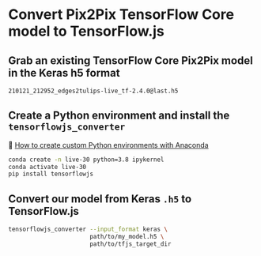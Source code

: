 # Convert Pix2Pix TensorFlow Core model to TensorFlow.js

## Grab an existing TensorFlow Core Pix2Pix model in the Keras h5 format

```bash
210121_212952_edges2tulips-live_tf-2.4.0@last.h5
```

## Create a Python environment and install the `tensorflowjs_converter`

🎥 [How to create custom Python environments with Anaconda](https://www.youtube.com/watch?v=saEm8FJ62kI)

```bash
conda create -n live-30 python=3.8 ipykernel
conda activate live-30
pip install tensorflowjs
```

## Convert our model from Keras `.h5` to TensorFlow.js

```bash
tensorflowjs_converter --input_format keras \
                       path/to/my_model.h5 \
                       path/to/tfjs_target_dir
```
